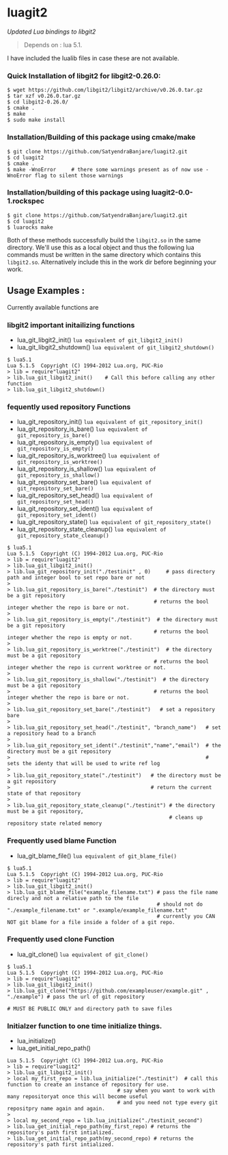# luagit2
_Updated Lua bindings to libgit2_

> Depends on :  lua 5.1.

I have included the lualib files in case these are not available.

### Quick Installation of libgit2 for libgit2-0.26.0: 
```
$ wget https://github.com/libgit2/libgit2/archive/v0.26.0.tar.gz
$ tar xzf v0.26.0.tar.gz
$ cd libgit2-0.26.0/
$ cmake .
$ make
$ sudo make install
```

### Installation/Building of this package using cmake/make
```
$ git clone https://github.com/SatyendraBanjare/luagit2.git
$ cd luagit2 
$ cmake .
$ make -WnoError     # there some warnings present as of now use -WnoError flag to silent those warnings                             
```

### Installation/building of this package using luagit2-0.0-1.rockspec
```
$ git clone https://github.com/SatyendraBanjare/luagit2.git
$ cd luagit2 
$ luarocks make
```

Both of these methods successfully build the `libgit2.so` in the same directory. We'll use this as
a local object and thus the following lua commands must be written in the same directory which contains this
`libgit2.so`. Alternatively include this in the work dir before beginning your work. 

## Usage Examples :
Currently available functions are
 
### libgit2 important initailizing functions
- lua_git_libgit2_init()     `lua equivalent of git_libgit2_init()`
- lua_git_libgit2_shutdown() `lua equivalent of git_libgit2_shutdown()`

```
$ lua5.1
Lua 5.1.5  Copyright (C) 1994-2012 Lua.org, PUC-Rio
> lib = require"luagit2"
> lib.lua_git_libgit2_init()    # Call this before calling any other function
> lib.lua_git_libgit2_shutdown()
```

### fequently used repository Functions
- lua_git_repository_init()   `lua equivalent of git_repository_init() `
- lua_git_repository_is_bare() `lua equivalent of git_repository_is_bare() `
- lua_git_repository_is_empty() `lua equivalent of git_repository_is_empty() ` 
- lua_git_repository_is_worktree() `lua equivalent of git_repository_is_worktree() `
- lua_git_repository_is_shallow() `lua equivalent of git_repository_is_shallow() `
- lua_git_repository_set_bare()    `lua equivalent of git_repository_set_bare()`
- lua_git_repository_set_head()    `lua equivalent of git_repository_set_head() `
- lua_git_repository_set_ident() `lua equivalent of git_repository_set_ident() `
- lua_git_repository_state()     `lua equivalent of git_repository_state()`
- lua_git_repository_state_cleanup() `lua equivalent of git_repository_state_cleanup() `

```
$ lua5.1
Lua 5.1.5  Copyright (C) 1994-2012 Lua.org, PUC-Rio
> lib = require"luagit2"
> lib.lua_git_libgit2_init()    
> lib.lua_git_repository_init("./testinit" , 0)     # pass directory path and integer bool to set repo bare or not
> 
> lib.lua_git_repository_is_bare("./testinit")  # the directory must be a git repository  
                                                # returns the bool integer whether the repo is bare or not.
>                                                
> lib.lua_git_repository_is_empty("./testinit")  # the directory must be a git repository  
                                                # returns the bool integer whether the repo is empty or not.
>
> lib.lua_git_repository_is_worktree("./testinit")  # the directory must be a git repository  
                                                # returns the bool integer whether the repo is current worktree or not.                                               
>
> lib.lua_git_repository_is_shallow("./testinit")  # the directory must be a git repository  
>                                               # returns the bool integer whether the repo is bare or not.                                               
>
> lib.lua_git_repository_set_bare("./testinit")   # set a repository bare 
>
> lib.lua_git_repository_set_head("./testinit", "branch_name")   # set a repository head to a branch  
>
> lib.lua_git_repository_set_ident("./testinit","name","email")  # the directory must be a git repository  
>                                                                # sets the identy that will be used to write ref log                            
>
> lib.lua_git_repository_state("./testinit")   # the directory must be a git repository 
>                                              # return the current state of that repository
>
> lib.lua_git_repository_state_cleanup("./testinit") # the directory must be a git repository, 
                                                     # cleans up repository state related memory  

``` 
     
### Frequently used blame Function
- lua_git_blame_file()	`lua equivalent of git_blame_file()`

```
$ lua5.1
Lua 5.1.5  Copyright (C) 1994-2012 Lua.org, PUC-Rio
> lib = require"luagit2"
> lib.lua_git_libgit2_init()  
> lib.lua_git_blame_file("example_filename.txt") # pass the file name direcly and not a relative path to the file
                                                 # should not do "./example_filename.txt" or ".example/example_filename.txt"
                                                 # currently you CAN NOT git blame for a file inside a folder of a git repo.
```

### Frequently used clone Function
- lua_git_clone() `lua equivalent of git_clone()`

```
$ lua5.1
Lua 5.1.5  Copyright (C) 1994-2012 Lua.org, PUC-Rio
> lib = require"luagit2"
> lib.lua_git_libgit2_init()  
> lib.lua_git_clone("https://github.com/exampleuser/example.git" , "./example") # pass the url of git repository 
                                                                                # MUST BE PUBLIC ONLY and directory path to save files 
```

### Initialzer function to one time initialize things.	
- lua_initialize()
- lua_get_initial_repo_path()

```
Lua 5.1.5  Copyright (C) 1994-2012 Lua.org, PUC-Rio
> lib = require"luagit2"
> lib.lua_git_libgit2_init()  
> local my_first_repo = lib.lua_initialize("./testinit")  # call this function to create an instance of repository for use. 
                                    # say when you want to work with many repositoryat once this will become useful
                                    # and you need not type every git repositpry name again and again.
>
> local my_second_repo = lib.lua_initialize("./testinit_second")
> lib.lua_get_initial_repo_path(my_first_repo) # returns the repository's path first intialized.
> lib.lua_get_initial_repo_path(my_second_repo) # returns the repository's path first intialized.
```



